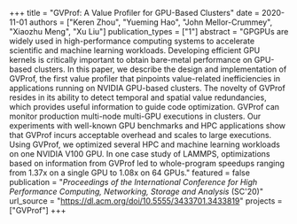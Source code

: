 +++
title = "GVProf: A Value Profiler for GPU-Based Clusters"
date = 2020-11-01
authors = ["Keren Zhou", "Yueming Hao", "John Mellor-Crummey", "Xiaozhu Meng", "Xu Liu"]
publication_types = ["1"]
abstract = "GPGPUs are widely used in high-performance computing systems to accelerate scientific and machine learning workloads. Developing efficient GPU kernels is critically important to obtain bare-metal performance on GPU-based clusters. In this paper, we describe the design and implementation of GVProf, the first value profiler that pinpoints value-related inefficiencies in applications running on NVIDIA GPU-based clusters. The novelty of GVProf resides in its ability to detect temporal and spatial value redundancies, which provides useful information to guide code optimization. GVProf can monitor production multi-node multi-GPU executions in clusters. Our experiments with well-known GPU benchmarks and HPC applications show that GVProf incurs acceptable overhead and scales to large executions. Using GVProf, we optimized several HPC and machine learning workloads on one NVIDIA V100 GPU. In one case study of LAMMPS, optimizations based on information from GVProf led to whole-program speedups ranging from 1.37x on a single GPU to 1.08x on 64 GPUs."
featured = false
publication = "*Proceedings of the International Conference for High Performance Computing, Networking, Storage and Analysis* (SC'20)"
url_source = "https://dl.acm.org/doi/10.5555/3433701.3433819"
projects = ["GVProf"]
+++
